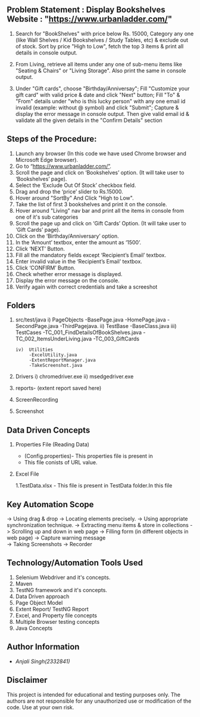 
Problem Statement : Display Bookshelves
Website           : "https://www.urbanladder.com/"
---------------------------------------------------------------------

1. Search for "BookShelves" with price below Rs. 15000, Category any one (like Wall Shelves / Kid Bookshelves / Study Tables, etc) &  exclude out of stock. Sort by price "High to Low", fetch the top 3 items & print all details in console output.

2. From Living, retrieve all items under any one of sub-menu items like  "Seating & Chairs" or "Living Storage". Also print the same in console output.

3. Under "Gift cards", choose "Birthday/Anniversay"; Fill "Customize your gift card" with valid price & date and click "Next" button; Fill "To" & "From" details under "who is this lucky person" with any one email id invalid (example: without @ symbol) and click "Submit"; Capture & display the error message in console output. Then give valid email id & validate all the given details in the "Confirm Details" section


Steps of the Procedure:
----------------------------------------------------------------------

1)  Launch any browser (In this code we have used Chrome browser and Microsoft Edge browser). 
2)  Go to “https://www.urbanladder.com/”. 
3)  Scroll the page and click on ‘Bookshelves’ option. (It will take user to ‘Bookshelves’ page).
4)  Select the ‘Exclude Out Of Stock’ checkbox field.
5)  Drag and drop the ‘price’ slider to Rs.15000.
6)  Hover around "SortBy" And Click "High to Low".
7)  Take the list of first 3 bookshelves and print it on the console.
8)  Hover around "Living" nav bar and print all the items in console from one of it's sub categories
9)  Scroll the page up and click on ‘Gift Cards’ Option. (It will take user to ‘Gift Cards’ page).
10) Click on the ‘Birthday/Anniversary’ option.
11) In the ‘Amount’ textbox, enter the amount as ‘1500’.
12) Click ‘NEXT’ Button.
13) Fill all the mandatory fields except ‘Recipient’s Email’ textbox.
14) Enter invalid value in the ‘Recipient’s Email’ textbox.
15) Click ‘CONFIRM’ Button.
16) Check whether error message is displayed.
17) Display the error message on the console.
18) Verify again with correct credentials and take a screeshot 

Folders
----------------------------------------------------------------------

1) src/test/java
       i)   PageObjects
            -BasePage.java
            -HomePage.java
            -SecondPage.java
            -ThirdPagejava.
       ii)  TestBase
            -BaseClass.java
       iii) TestCases
            -TC_001_FindDetailsOfBookShelves.java
            -TC_002_ItemsUnderLiving.java
            -TC_003_GiftCards
       
       iv)  Utilities
            -ExcelUtility.java
            -ExtentReportManager.java
            -TakeScreenshot.java

2) Drivers
   i)  chromedriver.exe
   ii) msedgedriver.exe

3) reports- (extent report saved here)
      
4) ScreenRecording
     
5) Screenshot



Data Driven Concepts
-----------------------------------------------------------------------
1) Properties File (Reading Data)

   * (Config.properties)- This properties file is present in        
   * This file conists of  URL value.



2) Excel File

   1.TestData.xlsx - This file is present in TestData folder.In this file 


Key Automation Scope
-------------------------------------------------------------------------

-> Using drag & drop
-> Locating elements precisely.
-> Using appropriate synchronization technique.
-> Extracting menu items & store in collections
-> Scrolling up and down in web page
-> Filling form (in different objects in web page)
-> Capture warning message   
-> Taking Screenshots
-> Recorder


Technology/Automation Tools Used
-------------------------------------------------------------------------
1) Selenium Webdriver and it's concepts.
2) Maven
3) TestNG framework and it's concepts.
4) Data Driven approach
5) Page Object Model
6) Extent Report/ TestNG Report
7) Excel, and Property file concepts
8) Multiple Browser testing concepts
9) Java Concepts


                                  
## Author Information
 
- *Anjali Singh(2332841)*

## Disclaimer
 
This project is intended for educational and testing purposes only. The authors are not responsible for any unauthorized use or modification of the code. Use at your own risk.
 
     

   
